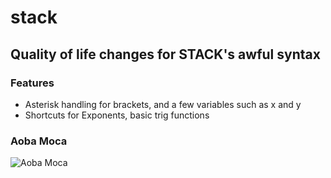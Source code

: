 # stack

## Quality of life changes for STACK's awful syntax

### Features
- Asterisk handling for brackets, and a few variables such as x and y
- Shortcuts for Exponents, basic trig functions


### Aoba Moca
![Aoba Moca](https://i.imgur.com/9rCLgJs.jpeg)

